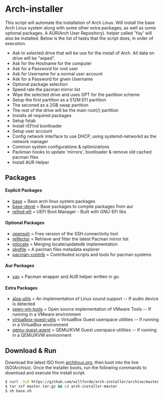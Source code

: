 # Arch-installer
This script will automate the installation of Arch Linux. Will install the base Arch Linux system
along with some other extra packages, as well as some optional packages. A AUR(Arch User Repository).
helper called 'Yay' will also be installed. Below is the list of tasks that the script does, in order of execution.

  - Ask to selected drive that will be use for the install of Arch. All data on drive will be "wiped".
  - Ask for the Hostname for the computer
  - Ask for a Password for root user
  - Ask for Username for a normal user account
  - Ask for a Password for given Username
  - Optional package selection
  - Speed rate the pacman mirror list
  - Wipe the selected drive and uses GPT for the partition scheme
  - Setup the first partition as a 512M EFI partition
  - The seconed as a 2GB swap partition
  - The rest of the drive will be the main root(/) partition
  - Installs all required packages
  - Setup fstab
  - Install rEFInd bootloader
  - Setup user account
  - Config network interface to use DHCP, using systemd-networkd as the network manager
  - Common system configurations & optimizations
  - Packman hooks to update 'mirrors', bootloader & remove old cached pacman files
  - Install AUR Helper

## Packages
#### Explicit Packages
  - [base] = Base arch linux system packages
  - [base-devel] = Base packages to compile packages from aur
  - [refind-efi] = UEFI Boot Manager - Built with GNU-EFI libs

#### Optional Packages
  - [openssh] = Free version of the SSH connectivity tool
  - [reflector] = Retrieve and filter the latest Pacman mirror list
  - [mlocate] = Merging locate/updatedb implementation
  - [pkgfile] = A pacman files metadata explorer
  - [pacman-contrib] = Contributed scripts and tools for pacman systems

#### Aur Packages
  - [yay] = Pacman wrapper and AUR helper written in go.

#### Extra Packages
  - [alsa-utils] = An implementation of Linux sound support -- If audio device is detected
  - [open-vm-tools] = Open source implementation of VMware Tools -- If running in a VMware environment
  - [virtualbox-guest-utils] = VirtualBox Guest userspace utilities -- If running in a VirtualBox environment
  - [qemu-guest-agent] = QEMU/KVM Guest userspace utilities -- If running in a QEMU/KVM environment


## Download & Run
Download the latest ISO from [archlinux.org], then boot into the live ISO(Archiso).
Once the installer boots, run the following commands to download and execute the install script.

```sh
$ curl -SLO https://github.com/willforde/arch-installer/archive/master.tar.gz
$ tar zxf master.tar.gz && cd arch-installer-master
$ sh base.sh
```

[base]:https://www.archlinux.org/groups/x86_64/base/
[base-devel]:https://www.archlinux.org/groups/x86_64/base-devel/
[openssh]:https://www.archlinux.org/packages/core/x86_64/openssh/
[refind-efi]:https://www.archlinux.org/packages/extra/x86_64/refind-efi/
[alsa-utils]:https://www.archlinux.org/packages/extra/x86_64/alsa-utils/
[open-vm-tools]:https://www.archlinux.org/packages/community/x86_64/open-vm-tools/
[virtualbox-guest-utils]:https://www.archlinux.org/packages/community/x86_64/virtualbox-guest-utils/
[reflector]:https://www.archlinux.org/packages/community/any/reflector/
[mlocate]:https://www.archlinux.org/packages/core/x86_64/mlocate/
[pkgfile]:https://www.archlinux.org/packages/extra/x86_64/pkgfile/
[yay]:https://aur.archlinux.org/packages/yay/
[qemu-guest-agent]:https://www.archlinux.org/packages/extra/x86_64/qemu-guest-agent/
[archlinux.org]:https://www.archlinux.org/download/
[pacman-contrib]:https://www.archlinux.org/packages/community/x86_64/pacman-contrib/
